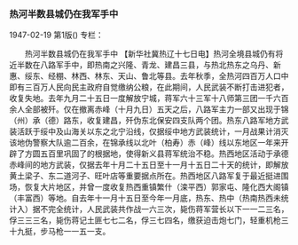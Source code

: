 ### 热河半数县城仍在我军手中

1947-02-19
第1版()
专栏：

　　热河半数县城仍在我军手中
    【新华社冀热辽十七日电】热河全境县城仍有将近半数在八路军手中，即热南之兴隆、青龙、建昌三县，与热北热东之乌丹、新惠、绥东、经棚、林西、林东、天山、鲁北等县。去年秋季，全热河四百万人口中即有三百万人民向民主政府自觉缴纳公粮，在此期间，人民武装不断打击进犯者，收复失地。去年九月二十五日一度解放宁城，蒋军六十三军十八师第三团一千六百余人全部被歼。仅在撤离赤峰（十月九日）五天之后，八路军主力一部又出现于锦（州）承（德）路东，收复建昌，歼伪东北保安四支队两个团。热东八路军地方武装活跃于绥中及山海关以东之北宁沿线，仅据绥中地方武装统计，一月战果计消灭该地伪警察大队逾二百余，在锦承线以北叶（柏寿）赤（峰）线以东地区一年来开辟了方圆五百里巩固了的根据地，使得新义县蒋军统治不稳。热西地区活动于承德赤峰间的地方武装，仅据去年十月二十五日至十一月十五日二十天的统计，即解放黄土梁子、东二道河子、旺叶店等重要据点所在。热西地区八路军复于最近挺进围场，恢复大片地区，并曾一度收复热西重镇繁什（滦平西）郭家屯、隆化西大阁镇（丰富西）等地。自去年十一月十五日至今年一月底，热东、热中（热南热西未统计入）据不完全统计，人民武装共作战一六三次，毙伤蒋军营长以下一一二三名，俘三三三名，毙伤蒋记土匪七七二名，俘三七四名，缴获迫击炮七门，轻重机枪三十九挺，步马枪一一五一支。
